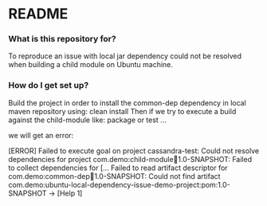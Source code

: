 # README #

### What is this repository for? ###

To reproduce an issue with local jar dependency could not be resolved when building a child module on Ubuntu machine.

### How do I get set up? ###

Build the project in order to install the common-dep dependency in local maven repository using:
clean install
Then if we try to execute a build against the child-module like: package or test ...

we will get an error:

[ERROR] Failed to execute goal on project cassandra-test: Could not resolve dependencies for project com.demo:child-module:jar:1.0-SNAPSHOT: Failed to collect dependencies for [... Failed to read artifact descriptor for com.demo:common-dep:jar:1.0-SNAPSHOT: Could not find artifact com.demo:ubuntu-local-dependency-issue-demo-project:pom:1.0-SNAPSHOT -> [Help 1]

